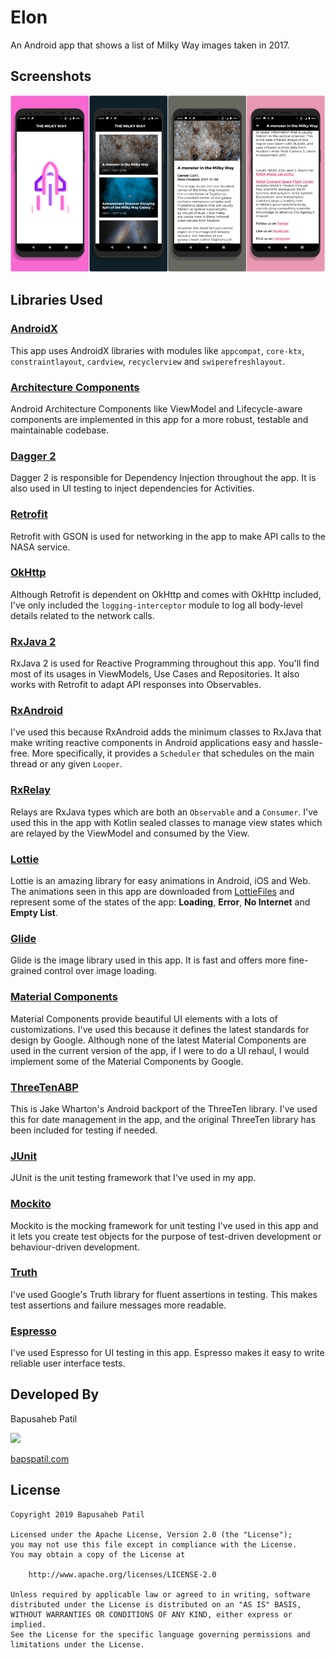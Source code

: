
# Elon

An Android app that shows a list of Milky Way images taken in 2017.

## Screenshots

<img src="./art/screens_all.png">

## Libraries Used

### [AndroidX](https://developer.android.com/jetpack/androidx/)

This app uses AndroidX libraries with modules like `appcompat`, `core-ktx`, `constraintlayout`, `cardview`, `recyclerview` and `swiperefreshlayout`.

### [Architecture Components](https://developer.android.com/topic/libraries/architecture)

Android Architecture Components like ViewModel and Lifecycle-aware components are implemented in this app for a more robust, testable and maintainable codebase.

### [Dagger 2](http://dagger.dev)

Dagger 2 is responsible for Dependency Injection throughout the app. It is also used in UI testing to inject dependencies for Activities.

### [Retrofit](https://github.com/square/retrofit)

Retrofit with GSON is used for networking in the app to make API calls to the NASA service.

### [OkHttp](https://square.github.io/okhttp/)

Although Retrofit is dependent on OkHttp and comes with OkHttp included, I've only included the `logging-interceptor` module to log all body-level details related to the network calls.

### [RxJava 2](https://github.com/ReactiveX/RxJava)

RxJava 2 is used for Reactive Programming throughout this app. You'll find most of its usages in ViewModels, Use Cases and Repositories. It also works with Retrofit to adapt API responses into Observables.

### [RxAndroid](https://github.com/ReactiveX/RxAndroid)

I've used this because RxAndroid adds the minimum classes to RxJava that make writing reactive components in Android applications easy and hassle-free. More specifically, it provides a `Scheduler` that schedules on the main thread or any given `Looper`.

### [RxRelay](https://github.com/JakeWharton/RxRelay)

Relays are RxJava types which are both an `Observable` and a `Consumer`. I've used this in the app with Kotlin sealed classes to manage view states which are relayed by the ViewModel and consumed by the View.

### [Lottie](https://github.com/airbnb/lottie-android/)

Lottie is an amazing library for easy animations in Android, iOS and Web. The animations seen in this app are downloaded from [LottieFiles](https://lottiefiles.com/) and represent some of the states of the app: **Loading**, **Error**, **No Internet** and **Empty List**.

### [Glide](https://github.com/bumptech/glide)

Glide is the image library used in this app. It is fast and offers more fine-grained control over image loading.

### [Material Components](https://material.io/develop/android/)

Material Components provide beautiful UI elements with a lots of customizations. I've used this because it defines the latest standards for design by Google. Although none of the latest Material Components are used in the current version of the app, if I were to do a UI rehaul, I would implement some of the Material Components by Google.

### [ThreeTenABP](https://github.com/JakeWharton/ThreeTenABP)

This is Jake Wharton's Android backport of the ThreeTen library. I've used this for date management in the app, and the original ThreeTen library has been included for testing if needed.

### [JUnit](https://junit.org/junit4/)

JUnit is the unit testing framework that I've used in my app.

### [Mockito](https://site.mockito.org/)

Mockito is the mocking framework for unit testing I've used in this app and it lets you create test objects for the purpose of test-driven development or behaviour-driven development.

### [Truth](https://github.com/google/truth)

I've used Google's Truth library for fluent assertions in testing. This makes test assertions and failure messages more readable.

### [Espresso](https://developer.android.com/training/testing/espresso)

I've used Espresso for UI testing in this app. Espresso makes it easy to write reliable user interface tests.

## Developed By

Bapusaheb Patil

<img src="https://github.com/bapspatil.png" width="20%">

[bapspatil.com](https://bapspatil.com)

## License

    Copyright 2019 Bapusaheb Patil

    Licensed under the Apache License, Version 2.0 (the "License");
    you may not use this file except in compliance with the License.
    You may obtain a copy of the License at

        http://www.apache.org/licenses/LICENSE-2.0

    Unless required by applicable law or agreed to in writing, software
    distributed under the License is distributed on an "AS IS" BASIS,
    WITHOUT WARRANTIES OR CONDITIONS OF ANY KIND, either express or implied.
    See the License for the specific language governing permissions and
    limitations under the License.
